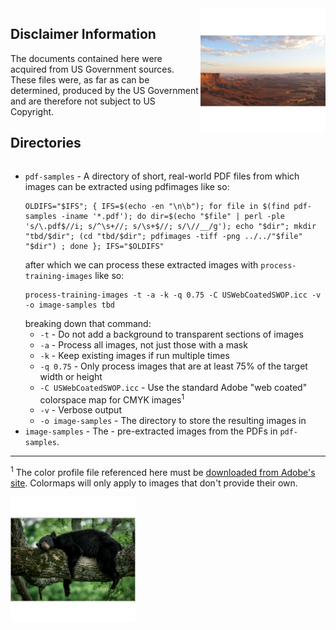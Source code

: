 <picture style="float: right; clear: none;">
  <img width="200" alt="Mesa vista" src="image-samples/pdf-samples__govt-sample-04-003.png" />
</picture>

## Disclaimer Information

The documents contained here were acquired from US Government sources.
These files were, as far as can be determined, produced by the US Government
and are therefore not subject to US Copyright.

## Directories

<div style="clear: both"></div>

* `pdf-samples` - A directory of short, real-world PDF files
  from which images can be extracted using pdfimages like so:
  ```commandline
  OLDIFS="$IFS"; { IFS=$(echo -en "\n\b"); for file in $(find pdf-samples -iname '*.pdf'); do dir=$(echo "$file" | perl -ple 's/\.pdf$//i; s/^\s+//; s/\s+$//; s/\//__/g'); echo "$dir"; mkdir "tbd/$dir"; (cd "tbd/$dir"; pdfimages -tiff -png ../../"$file" "$dir") ; done }; IFS="$OLDIFS"
  ```
  after which we can process these extracted images with `process-training-images` like so:
  ```commandline
  process-training-images -t -a -k -q 0.75 -C USWebCoatedSWOP.icc -v -o image-samples tbd
  ```
  breaking down that command:
  * `-t` - Do not add a background to transparent sections of images
  * `-a` - Process all images, not just those with a mask
  * `-k` - Keep existing images if run multiple times
  * `-q 0.75` - Only process images that are at least 75% of the target width or height
  * `-C USWebCoatedSWOP.icc` - Use the standard Adobe "web coated" colorspace map for CMYK images<sup>1</sup>
  * `-v` - Verbose output
  * `-o image-samples` - The directory to store the resulting images in
* `image-samples` - The - pre-extracted images from the PDFs in `pdf-samples`.

----
<sup>1</sup> The color profile file referenced here must be
  [downloaded from Adobe's site](https://www.adobe.com/support/downloads/iccprofiles/iccprofiles_win.html).
  Colormaps will only apply to images that don't provide their own.

<picture>
  <img width="200" alt="Mesa vista" src="image-samples/pdf-samples__govt-sample-04-016.png" />
</picture>
